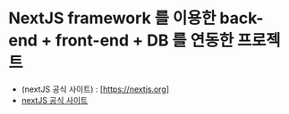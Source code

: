 # NextJS framework 를 이용한 back-end + front-end + DB 를 연동한 프로젝트

- (nextJS 공식 사이트) : [https://nextjs.org]
- [nextJS 공식 사이트](https://nextjs.org)
